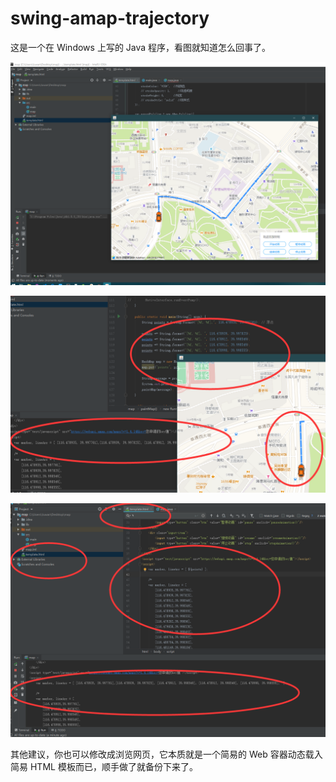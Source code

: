 # swing-amap-trajectory

这是一个在 Windows 上写的 Java 程序，看图就知道怎么回事了。

![](img/0.png)

![](img/1.png)

![](img/2.png)

其他建议，你也可以修改成浏览网页，它本质就是一个简易的 Web 容器动态载入简易 HTML 模板而已，顺手做了就备份下来了。
